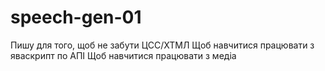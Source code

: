 # speech-gen-01

Пишу для того, щоб не забути ЦСС/ХТМЛ
Щоб навчитися працювати з яваскрипт по АПІ
Щоб навчитися працювати з медіа
